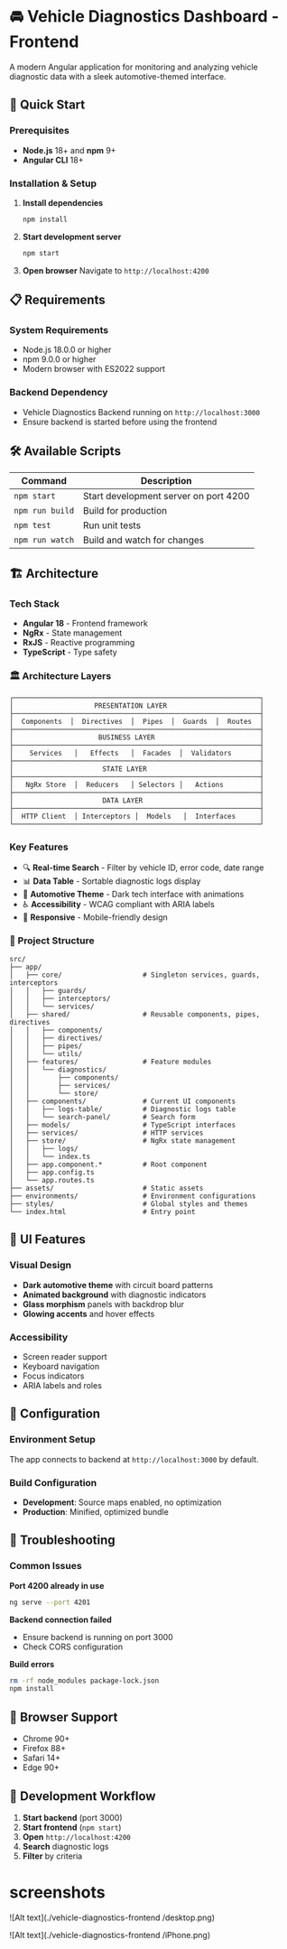 # 🚘 Vehicle Diagnostics Dashboard - Frontend

A modern Angular application for monitoring and analyzing vehicle diagnostic data with a sleek automotive-themed interface.

## 🚀 Quick Start

### Prerequisites
- **Node.js** 18+ and **npm** 9+
- **Angular CLI** 18+

### Installation & Setup

1. **Install dependencies**
   ```bash
   npm install
   ```

2. **Start development server**
   ```bash
   npm start
   ```

3. **Open browser**
   Navigate to `http://localhost:4200`

## 📋 Requirements

### System Requirements
- Node.js 18.0.0 or higher
- npm 9.0.0 or higher
- Modern browser with ES2022 support

### Backend Dependency
- Vehicle Diagnostics Backend running on `http://localhost:3000`
- Ensure backend is started before using the frontend

## 🛠 Available Scripts

| Command | Description |
|---------|-------------|
| `npm start` | Start development server on port 4200 |
| `npm run build` | Build for production |
| `npm test` | Run unit tests |
| `npm run watch` | Build and watch for changes |

## 🏗 Architecture

### Tech Stack
- **Angular 18** - Frontend framework
- **NgRx** - State management
- **RxJS** - Reactive programming
- **TypeScript** - Type safety

### 🏛️ Architecture Layers

```
┌─────────────────────────────────────────────────────────────┐
│                    PRESENTATION LAYER                       │
├─────────────────────────────────────────────────────────────┤
│  Components  │  Directives  │  Pipes  │  Guards  │  Routes  │
├─────────────────────────────────────────────────────────────┤
│                     BUSINESS LAYER                          │
├─────────────────────────────────────────────────────────────┤
│    Services   │   Effects   │  Facades  │  Validators       │
├─────────────────────────────────────────────────────────────┤
│                      STATE LAYER                            │
├─────────────────────────────────────────────────────────────┤
│   NgRx Store  │  Reducers   │ Selectors │   Actions         │
├─────────────────────────────────────────────────────────────┤
│                      DATA LAYER                             │
├─────────────────────────────────────────────────────────────┤
│  HTTP Client  │ Interceptors │  Models   │  Interfaces      │
└─────────────────────────────────────────────────────────────┘
```

### Key Features
- 🔍 **Real-time Search** - Filter by vehicle ID, error code, date range
- 📊 **Data Table** - Sortable diagnostic logs display
- 🎨 **Automotive Theme** - Dark tech interface with animations
- ♿ **Accessibility** - WCAG compliant with ARIA labels
- 📱 **Responsive** - Mobile-friendly design

### 📁 Project Structure
```
src/
├── app/
│   ├── core/                    # Singleton services, guards, interceptors
│   │   ├── guards/
│   │   ├── interceptors/
│   │   └── services/
│   ├── shared/                  # Reusable components, pipes, directives
│   │   ├── components/
│   │   ├── directives/
│   │   ├── pipes/
│   │   └── utils/
│   ├── features/                # Feature modules
│   │   └── diagnostics/
│   │       ├── components/
│   │       ├── services/
│   │       └── store/
│   ├── components/              # Current UI components
│   │   ├── logs-table/          # Diagnostic logs table
│   │   └── search-panel/        # Search form
│   ├── models/                  # TypeScript interfaces
│   ├── services/                # HTTP services
│   ├── store/                   # NgRx state management
│   │   ├── logs/
│   │   └── index.ts
│   ├── app.component.*          # Root component
│   ├── app.config.ts
│   └── app.routes.ts
├── assets/                      # Static assets
├── environments/                # Environment configurations
├── styles/                      # Global styles and themes
└── index.html                   # Entry point
```

## 🎨 UI Features

### Visual Design
- **Dark automotive theme** with circuit board patterns
- **Animated background** with diagnostic indicators
- **Glass morphism** panels with backdrop blur
- **Glowing accents** and hover effects

### Accessibility
- Screen reader support
- Keyboard navigation
- Focus indicators
- ARIA labels and roles

## 🔧 Configuration

### Environment Setup
The app connects to backend at `http://localhost:3000` by default.

### Build Configuration
- **Development**: Source maps enabled, no optimization
- **Production**: Minified, optimized bundle

## 🚨 Troubleshooting

### Common Issues

**Port 4200 already in use**
```bash
ng serve --port 4201
```

**Backend connection failed**
- Ensure backend is running on port 3000
- Check CORS configuration

**Build errors**
```bash
rm -rf node_modules package-lock.json
npm install
```

## 📱 Browser Support
- Chrome 90+
- Firefox 88+
- Safari 14+
- Edge 90+

## 🔄 Development Workflow

1. **Start backend** (port 3000)
2. **Start frontend** (`npm start`)
3. **Open** `http://localhost:4200`
4. **Search** diagnostic logs
5. **Filter** by criteria


# screenshots
![Alt text](./vehicle-diagnostics-frontend
/desktop.png)


![Alt text](./vehicle-diagnostics-frontend
/iPhone.png)
